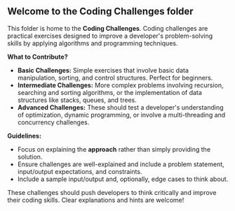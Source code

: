 ## Welcome to the Coding Challenges folder
This folder is home to the **Coding Challenges**.  Coding challenges are practical exercises designed to improve a developer's problem-solving skills by applying algorithms and programming techniques.

**What to Contribute?**
- **Basic Challenges:** Simple exercises that involve basic data manipulation, sorting, and control structures.  Perfect for beginners.
- **Intermediate Challenges:** More complex problems involving recursion, searching and sorting algorithms, or the implementation of data structures like stacks, queues, and trees.
- **Advanced Challenges:** These should test a developer's understanding of optimization, dynamic programming, or involve a multi-threading and concurrency challenges.

**Guidelines:**
- Focus on explaining the **approach** rather than simply providing the solution.
- Ensure challenges are well-explained and include a problem statement, input/output expectations, and constraints.
- Include a sample input/output and, optionally, edge cases to think about.

These challenges should push developers to think critically and improve their coding skills.  Clear explanations and hints are welcome!
